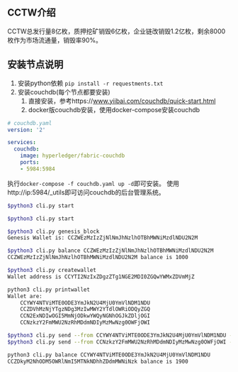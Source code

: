 ## CCTW介绍
CCTW总发行量8亿枚，质押挖矿销毁6亿枚，企业链改销毁1.2亿枚，剩余8000枚作为市场流通量，销毁率90%。


## 安装节点说明
1. 安装python依赖
`pip install -r requestments.txt`
2. 安装couchdb(每个节点都要安装)
	1. 直接安装，参考https://www.yiibai.com/couchdb/quick-start.html
	2. docker版couchdb安装，使用docker-compose安装couchdb
```yaml
# couchdb.yaml
version: '2'

services:
  couchdb:
    image: hyperledger/fabric-couchdb
    ports:
    - 5984:5984
```
执行`docker-compose -f couchdb.yaml up -d`即可安装。
使用http://ip:5984/_utils即可访问couchdb的后台管理系统。


```bash
$python3 cli.py start
```
```bash
$python3 cli.py start
```

```bash
$python3 cli.py genesis_block
Genesis Wallet is: CCZWEzMzIzZjNlNmJhNzlhOTBhMWNiMzdlNDU2N2M
```

```bash
$python3 cli.py balance CCZWEzMzIzZjNlNmJhNzlhOTBhMWNiMzdlNDU2N2M
CCZWEzMzIzZjNlNmJhNzlhOTBhMWNiMzdlNDU2N2M balance is 1000
```

```bash
$python3 cli.py createwallet
Wallet address is CCYTI2NzIxZDgzZTg1NGE2MDI0ZGQwYWMxZDVmMjZ
```

```bash
python3 cli.py printwallet
Wallet are:
	CCYWY4NTViMTE0ODE3YmJkN2U4MjU0YmVlNDM1NDU
	CCZDVhMzNjYTgzNDg3MzIwMWY2YTdlOWRiODQyZGQ
	CCN2ExNDIwOGI5MmNjODkwYWQyNGNhOGJkZDljOGI
	CCNzkzY2FmMWU2NzRhMDdmNDIyMzMwNzg0OWFjOWI
```

```bash
$python3 cli.py send --from CCYWY4NTViMTE0ODE3YmJkN2U4MjU0YmVlNDM1NDU --to CCN2ExNDIwOGI5MmNjODkwYWQyNGNhOGJkZDljOGI --amount 100
$python3 cli.py send --from CCNzkzY2FmMWU2NzRhMDdmNDIyMzMwNzg0OWFjOWI --to CCMDY3MmRlM2ExNGZjYzFmYWUxZTNhYzJhOGE1MTI --amount 100
```

```bash
python3 cli.py balance CCYWY4NTViMTE0ODE3YmJkN2U4MjU0YmVlNDM1NDU
CCZDkyM2NhODM5OWRlNmI5MTNkNDhhZDdmMWNiNzk balance is 1900
```
